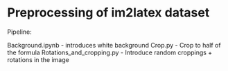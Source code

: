 # Preprocessing of im2latex dataset

Pipeline:

Background.ipynb - introduces white background
Crop.py - Crop to half of the formula
Rotations_and_cropping.py - Introduce random croppings + rotations in the image